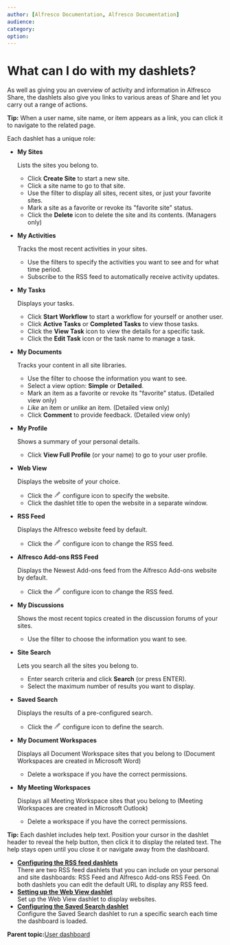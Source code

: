 ```yaml
---
author: [Alfresco Documentation, Alfresco Documentation]
audience: 
category: 
option: 
---
```


# What can I do with my dashlets?

As well as giving you an overview of activity and information in Alfresco Share, the dashlets also give you links to various areas of Share and let you carry out a range of actions.

**Tip:** When a user name, site name, or item appears as a link, you can click it to navigate to the related page.

Each dashlet has a unique role:

-   **My Sites**

    Lists the sites you belong to.

    -   Click **Create Site** to start a new site.
    -   Click a site name to go to that site.
    -   Use the filter to display all sites, recent sites, or just your favorite sites.
    -   Mark a site as a favorite or revoke its "favorite site" status.
    -   Click the **Delete** icon to delete the site and its contents. \(Managers only\)
-   **My Activities**

    Tracks the most recent activities in your sites.

    -   Use the filters to specify the activities you want to see and for what time period.
    -   Subscribe to the RSS feed to automatically receive activity updates.
-   **My Tasks**

    Displays your tasks.

    -   Click **Start Workflow** to start a workflow for yourself or another user.
    -   Click **Active Tasks** or **Completed Tasks** to view those tasks.
    -   Click the **View Task** icon to view the details for a specific task.
    -   Click the **Edit Task** icon or the task name to manage a task.
-   **My Documents**

    Tracks your content in all site libraries.

    -   Use the filter to choose the information you want to see.
    -   Select a view option: **Simple** or **Detailed**.
    -   Mark an item as a favorite or revoke its "favorite" status. \(Detailed view only\)
    -   *Like* an item or *unlike* an item. \(Detailed view only\)
    -   Click **Comment** to provide feedback. \(Detailed view only\)
-   **My Profile**

    Shows a summary of your personal details.

    -   Click **View Full Profile** \(or your name\) to go to your user profile.
-   **Web View**

    Displays the website of your choice.

    -   Click the ![](../images/ico-configure.png) configure icon to specify the website.
    -   Click the dashlet title to open the website in a separate window.
-   **RSS Feed**

    Displays the Alfresco website feed by default.

    -   Click the ![](../images/ico-configure.png) configure icon to change the RSS feed.
-   **Alfresco Add-ons RSS Feed**

    Displays the Newest Add-ons feed from the Alfresco Add-ons website by default.

    -   Click the ![](../images/ico-configure.png) configure icon to change the RSS feed.
-   **My Discussions**

    Shows the most recent topics created in the discussion forums of your sites.

    -   Use the filter to choose the information you want to see.
-   **Site Search**

    Lets you search all the sites you belong to.

    -   Enter search criteria and click **Search** \(or press ENTER\).
    -   Select the maximum number of results you want to display.
-   **Saved Search**

    Displays the results of a pre-configured search.

    -   Click the ![](../images/ico-configure.png) configure icon to define the search.
-   **My Document Workspaces**

    Displays all Document Workspace sites that you belong to \(Document Workspaces are created in Microsoft Word\)

    -   Delete a workspace if you have the correct permissions.
-   **My Meeting Workspaces**

    Displays all Meeting Workspace sites that you belong to \(Meeting Workspaces are created in Microsoft Outlook\)

    -   Delete a workspace if you have the correct permissions.

**Tip:** Each dashlet includes help text. Position your cursor in the dashlet header to reveal the help button, then click it to display the related text. The help stays open until you close it or navigate away from the dashboard.

-   **[Configuring the RSS feed dashlets](../tasks/dashlet-rssfeed.md)**  
There are two RSS feed dashlets that you can include on your personal and site dashboards: RSS Feed and Alfresco Add-ons RSS Feed. On both dashlets you can edit the default URL to display any RSS feed.
-   **[Setting up the Web View dashlet](../tasks/dashlet-webview-configure.md)**  
Set up the Web View dashlet to display websites.
-   **[Configuring the Saved Search dashlet](../tasks/customize-savedsearch.md)**  
Configure the Saved Search dashlet to run a specific search each time the dashboard is loaded.

**Parent topic:**[User dashboard](../concepts/dashboard-intro.md)

